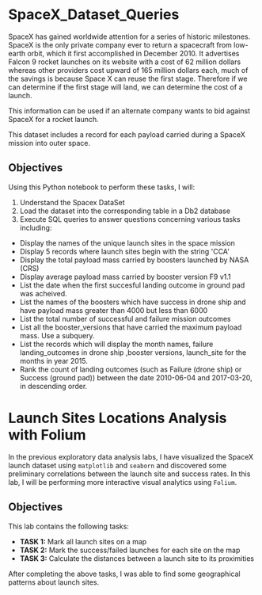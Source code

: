# SpaceX_Dataset_Queries
SpaceX has gained worldwide attention for a series of historic milestones.
SpaceX is the only private company ever to return a spacecraft from low-earth orbit, which it first accomplished in December 2010. It advertises Falcon 9 rocket launches on its website with a cost of 62 million dollars whereas other providers cost upward of 165 million dollars each, much of the savings is because Space X can reuse the first stage.
Therefore if we can determine if the first stage will land, we can determine the cost of a launch.

This information can be used if an alternate company wants to bid against SpaceX for a rocket launch.

This dataset includes a record for each payload carried during a SpaceX mission into outer space.
## Objectives
Using this Python notebook to perform these tasks, I will:

1.  Understand the Spacex DataSet
2.  Load the dataset  into the corresponding table in a Db2 database
3.  Execute SQL queries to answer questions concerning various tasks including:
   - Display the names of the unique launch sites  in the space mission
   - Display 5 records where launch sites begin with the string 'CCA'
   - Display the total payload mass carried by boosters launched by NASA (CRS)
   - Display average payload mass carried by booster version F9 v1.1
   - List the date when the first succesful landing outcome in ground pad was acheived.
   - List the names of the boosters which have success in drone ship and have payload mass greater than 4000 but less than 6000
   - List the total number of successful and failure mission outcomes
   - List all the booster_versions that have carried the maximum payload mass. Use a subquery.
   - List the records which will display the month names, failure landing_outcomes in drone ship ,booster versions, launch_site for the months in year 2015.
   - Rank the count of landing outcomes (such as Failure (drone ship) or Success (ground pad)) between the date 2010-06-04 and 2017-03-20, in descending order.
     

# **Launch Sites Locations Analysis with Folium**
In the previous exploratory data analysis labs, I have visualized the SpaceX launch dataset using `matplotlib` and `seaborn` and discovered some preliminary correlations between the launch site and success rates. In this lab, I will be performing more interactive visual analytics using `Folium`.
## Objectives
This lab contains the following tasks:
- **TASK 1:** Mark all launch sites on a map
- **TASK 2:** Mark the success/failed launches for each site on the map
- **TASK 3:** Calculate the distances between a launch site to its proximities

After completing the above tasks, I was able to find some geographical patterns about launch sites.
